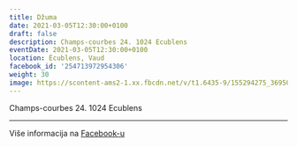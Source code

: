 ```yaml
---
title: Džuma
date: 2021-03-05T12:30:00+0100
draft: false
description: Champs-courbes 24. 1024 Ecublens
eventDate: 2021-03-05T12:30:00+0100
location: Écublens, Vaud
facebook_id: '254713972954306'
weight: 30
image: https://scontent-ams2-1.xx.fbcdn.net/v/t1.6435-9/155294275_3695079563921169_4909597834044538694_n.jpg?_nc_cat=101&ccb=1-7&_nc_sid=9e60e4&_nc_ohc=9VCv3a6NqqAQ7kNvwFq7d7q&_nc_oc=AdleEVAOf4nEHydlRqSO9EP8U5baC7YIuaxFuohpzBIihFsuCvjFOKGI9bd1k7KgRl0&_nc_zt=23&_nc_ht=scontent-ams2-1.xx&edm=ABTKTjYEAAAA&_nc_gid=VahQ3aAqQTRoCRCHhMLrtA&_nc_tpa=Q5bMBQEUByI-v1TduJk4_BfPZ_5qiQXs8yfa_hCKboQmfOuxdu1AL-CNYyUvj5fhT9P9WZDTyhg4SxgkBQ&oh=00_Afd_H_vIpvQCDSExWp1n55sVSb1cL6qDGau9wUbru_uaNg&oe=692B9B5B
---
```


Champs-courbes 24. 1024 Ecublens

---

Više informacija na [Facebook-u](https://facebook.com/events/254713972954306)